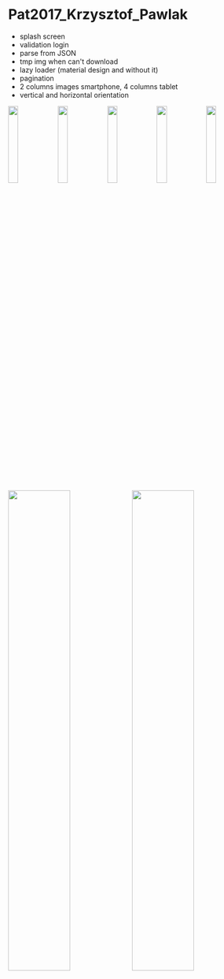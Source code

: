# Pat2017_Krzysztof_Pawlak
* splash screen
* validation login
* parse from JSON
* tmp img when can't download
* lazy loader (material design and without it)
* pagination
* 2 columns images smartphone, 4 columns tablet
* vertical and horizontal orientation

<img src="https://user-images.githubusercontent.com/16723040/33694691-c48b3f1c-daf9-11e7-8278-f6ecd927d422.jpg" width="20%" float:left><img src="https://user-images.githubusercontent.com/16723040/33694601-506f7fb2-daf9-11e7-8f82-99bbad0bc993.jpg" width="20%" float:left><img src="https://user-images.githubusercontent.com/16723040/33730991-01dd343c-db82-11e7-9e90-95e619a0bc80.jpg" width="20%" float:left><img src="https://user-images.githubusercontent.com/16723040/33694415-3b741222-daf8-11e7-87ba-902442e1f576.jpg" width="20%" float:left><img src="https://user-images.githubusercontent.com/16723040/33731085-4a804f80-db82-11e7-844c-36d54afce5ad.jpg" width="20%" float:left>
<img src="https://user-images.githubusercontent.com/16723040/33694418-45ad4628-daf8-11e7-8d79-34e6cde96251.jpg" width="50%" float:left><img src="https://user-images.githubusercontent.com/16723040/33731157-819d3726-db82-11e7-9c35-38ec95277aa0.jpg" width="50%" float:left>
